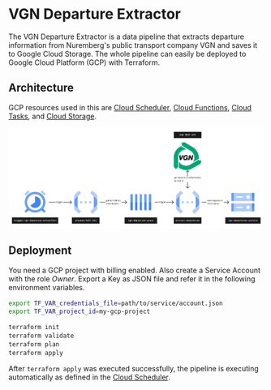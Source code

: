 # VGN Departure Extractor

The VGN Departure Extractor is a data pipeline that
extracts departure information from Nuremberg's
public transport company VGN and saves it to Google Cloud Storage.
The whole pipeline can easily be deployed to Google Cloud
Platform (GCP) with Terraform.

## Architecture

GCP resources used in this are
[Cloud Scheduler](https://cloud.google.com/scheduler),
[Cloud Functions](https://cloud.google.com/functions),
[Cloud Tasks](https://cloud.google.com/tasks), and
[Cloud Storage](https://cloud.google.com/storage).

![Data Pipeline Architecture](docu/pictures/pipeline.jpg)

## Deployment

You need a GCP project with billing enabled. Also create a
Service Account with the role _Owner_. Export a Key as JSON file
and refer it in the following environment variables.

```bash
export TF_VAR_credentials_file=path/to/service/account.json
export TF_VAR_project_id=my-gcp-project
```

```bash
terraform init
terraform validate
terraform plan
terraform apply
```

After `terraform apply` was executed successfully, the pipeline
is executing automatically as defined in the [Cloud Scheduler](main.tf).